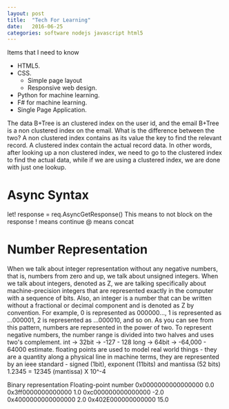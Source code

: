 ```yaml
---
layout: post
title:  "Tech For Learning"
date:   2016-06-25
categories: software nodejs javascript html5
---
```

Items that I need to know


* HTML5.
* CSS.
  * Simple page layout
  * Responsive web design.
* Python for machine learning.
* F# for machine learning.
* Single Page Application.

The data B+Tree is an clustered index on the user id, and the email B+Tree is a non clustered index on the email. What is the difference between the two? A non clustered index contains as its value the key to find the relevant record. A clustered index contain the actual record data. In other words, after looking up a non clustered index, we need to go to the clustered index to find the actual data, while if we are using a clustered index, we are done with just one lookup.

# Async Syntax
let! response = req.AsyncGetResponse()
This means to not block on the response
! means continue
@ means concat

# Number Representation
When we talk about integer representation without any negative numbers, that is, numbers from zero and up, we talk about unsigned integers.
When we talk about integers, denoted as Z, we are talking specifically about machine-precision integers that are represented exactly in the computer with a sequence of bits. Also, an integer is a number that can be written without a fractional or decimal component and is denoted as Z by convention. For example, 0 is represented as 000000..., 1 is represented as ...000001, 2 is represented as ...000010, and so on. As you can see from this pattern, numbers are represented in the power of two. To represent negative numbers, the number range is divided into two halves and uses two's complement.
int -> 32bit -> -127 - 128
long -> 64bit -> -64,000 - 64000 estimate.
floating points are used to model real world things - they are a quantity along a physical line
in machine terms, they are represented by an ieee standard - signed (1bit), exponent (11bits) and mantissa (52 bits)
1.2345 = 12345 (mantissa) X 10^-4

Binary representation
Floating-point number
0x0000000000000000
0.0
0x3ff0000000000000
1.0
0xc000000000000000
-2.0
0x4000000000000000
2.0
0x402E000000000000
15.0
